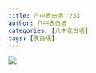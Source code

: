 ```yaml
---
title: 八中表白墙：253
author: 八中表白墙
categories: [八中表白墙]
tags: [表白墙]
---
```


![]( https://img.urlnode.com/file/e7eeecb4c6081068b857c.jpg)